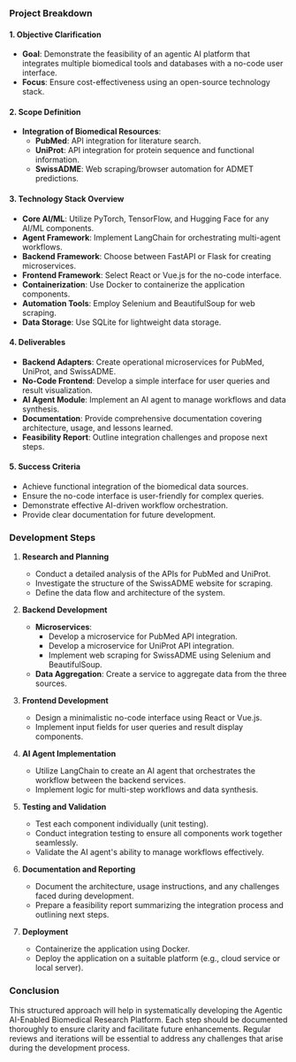 ### Project Breakdown

#### 1. **Objective Clarification**
   - **Goal**: Demonstrate the feasibility of an agentic AI platform that integrates multiple biomedical tools and databases with a no-code user interface.
   - **Focus**: Ensure cost-effectiveness using an open-source technology stack.

#### 2. **Scope Definition**
   - **Integration of Biomedical Resources**:
     - **PubMed**: API integration for literature search.
     - **UniProt**: API integration for protein sequence and functional information.
     - **SwissADME**: Web scraping/browser automation for ADMET predictions.

#### 3. **Technology Stack Overview**
   - **Core AI/ML**: Utilize PyTorch, TensorFlow, and Hugging Face for any AI/ML components.
   - **Agent Framework**: Implement LangChain for orchestrating multi-agent workflows.
   - **Backend Framework**: Choose between FastAPI or Flask for creating microservices.
   - **Frontend Framework**: Select React or Vue.js for the no-code interface.
   - **Containerization**: Use Docker to containerize the application components.
   - **Automation Tools**: Employ Selenium and BeautifulSoup for web scraping.
   - **Data Storage**: Use SQLite for lightweight data storage.

#### 4. **Deliverables**
   - **Backend Adapters**: Create operational microservices for PubMed, UniProt, and SwissADME.
   - **No-Code Frontend**: Develop a simple interface for user queries and result visualization.
   - **AI Agent Module**: Implement an AI agent to manage workflows and data synthesis.
   - **Documentation**: Provide comprehensive documentation covering architecture, usage, and lessons learned.
   - **Feasibility Report**: Outline integration challenges and propose next steps.

#### 5. **Success Criteria**
   - Achieve functional integration of the biomedical data sources.
   - Ensure the no-code interface is user-friendly for complex queries.
   - Demonstrate effective AI-driven workflow orchestration.
   - Provide clear documentation for future development.

### Development Steps

1. **Research and Planning**
   - Conduct a detailed analysis of the APIs for PubMed and UniProt.
   - Investigate the structure of the SwissADME website for scraping.
   - Define the data flow and architecture of the system.

2. **Backend Development**
   - **Microservices**:
     - Develop a microservice for PubMed API integration.
     - Develop a microservice for UniProt API integration.
     - Implement web scraping for SwissADME using Selenium and BeautifulSoup.
   - **Data Aggregation**: Create a service to aggregate data from the three sources.

3. **Frontend Development**
   - Design a minimalistic no-code interface using React or Vue.js.
   - Implement input fields for user queries and result display components.

4. **AI Agent Implementation**
   - Utilize LangChain to create an AI agent that orchestrates the workflow between the backend services.
   - Implement logic for multi-step workflows and data synthesis.

5. **Testing and Validation**
   - Test each component individually (unit testing).
   - Conduct integration testing to ensure all components work together seamlessly.
   - Validate the AI agent's ability to manage workflows effectively.

6. **Documentation and Reporting**
   - Document the architecture, usage instructions, and any challenges faced during development.
   - Prepare a feasibility report summarizing the integration process and outlining next steps.

7. **Deployment**
   - Containerize the application using Docker.
   - Deploy the application on a suitable platform (e.g., cloud service or local server).

### Conclusion
This structured approach will help in systematically developing the Agentic AI-Enabled Biomedical Research Platform. Each step should be documented thoroughly to ensure clarity and facilitate future enhancements. Regular reviews and iterations will be essential to address any challenges that arise during the development process.